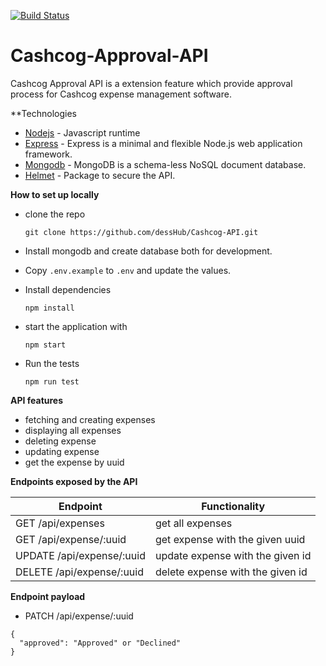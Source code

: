 
[![Build Status](https://travis-ci.org/dessHub/Cashcog-API.svg?branch=master)](https://travis-ci.org/dessHub/Cashcog-API)

# Cashcog-Approval-API
Cashcog Approval API is a extension feature which provide approval process for Cashcog expense management software.


**Technologies
 - [Nodejs](https://nodejs.org/) - Javascript runtime
 - [Express](https://expressjs.com/) - Express is a minimal and flexible Node.js web application framework.
 - [Mongodb](https://www.mongodb.com/) - MongoDB is a schema-less NoSQL document database.
 - [Helmet](https://helmetjs.github.io/docs/) - Package to secure the API.

**How to set up locally**
* clone the repo

     `git clone https://github.com/dessHub/Cashcog-API.git`

* Install mongodb and create database  both for development.
* Copy `.env.example` to `.env` and update the values.
* Install dependencies

     `npm install`

* start the application with

     `npm start`

* Run the tests

     `npm run test`

**API features**
* fetching and creating expenses
* displaying all expenses
* deleting expense
* updating expense
* get the expense by uuid

**Endpoints exposed by the API**


Endpoint                    |  Functionality
 ------------------------   |   ------------------------
GET /api/expenses              | get all expenses
GET /api/expense/:uuid         | get expense with the given uuid
UPDATE /api/expense/:uuid       | update expense with the given id
DELETE /api/expense/:uuid       | delete expense with the given id

**Endpoint payload**

* PATCH /api/expense/:uuid
```
{
  "approved": "Approved" or "Declined"
}
```


